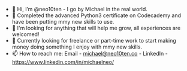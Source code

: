 - 👋 Hi, I’m @neo10ten - I go by Michael in the real world.
- 🌱 Completed the advanced Python3 certificate on Codecademy and have been putting mmy new skills to use.
- 👀 I'm looking for anything that will help me grow, all experiences are welcomed!
- 💞️ Currently looking for freelance or part-time work to start making money doing something I enjoy with mmy new skills.
- 📫 How to reach me: Email - michael@neo10ten.co - LinkedIn - https://www.linkedin.com/in/michaelneo/ 

<!---
neo10ten/neo10ten is a ✨ special ✨ repository because its `README.md` (this file) appears on your GitHub profile.
You can click the Preview link to take a look at your changes.
--->
